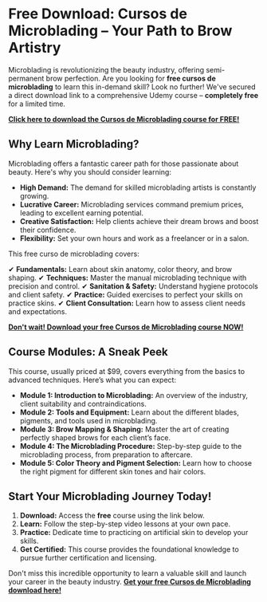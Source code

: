 # Free Download: Cursos de Microblading – Your Path to Brow Artistry

Microblading is revolutionizing the beauty industry, offering semi-permanent brow perfection. Are you looking for **free cursos de microblading** to learn this in-demand skill? Look no further! We've secured a direct download link to a comprehensive Udemy course – **completely free** for a limited time.

[**Click here to download the Cursos de Microblading course for FREE!**](https://udemywork.com/cursos-de-microblading)

## Why Learn Microblading?

Microblading offers a fantastic career path for those passionate about beauty. Here's why you should consider learning:

*   **High Demand:** The demand for skilled microblading artists is constantly growing.
*   **Lucrative Career:** Microblading services command premium prices, leading to excellent earning potential.
*   **Creative Satisfaction:** Help clients achieve their dream brows and boost their confidence.
*   **Flexibility:** Set your own hours and work as a freelancer or in a salon.

This free curso de microblading covers:

✔ **Fundamentals:** Learn about skin anatomy, color theory, and brow shaping.
✔ **Techniques:** Master the manual microblading technique with precision and control.
✔ **Sanitation & Safety:** Understand hygiene protocols and client safety.
✔ **Practice:** Guided exercises to perfect your skills on practice skins.
✔ **Client Consultation:** Learn how to assess client needs and expectations.

[**Don't wait! Download your free Cursos de Microblading course NOW!**](https://udemywork.com/cursos-de-microblading)

## Course Modules: A Sneak Peek

This course, usually priced at \$99, covers everything from the basics to advanced techniques. Here’s what you can expect:

*   **Module 1: Introduction to Microblading:** An overview of the industry, client suitability and contraindications.
*   **Module 2: Tools and Equipment:** Learn about the different blades, pigments, and tools used in microblading.
*   **Module 3: Brow Mapping & Shaping:** Master the art of creating perfectly shaped brows for each client’s face.
*   **Module 4: The Microblading Procedure:** Step-by-step guide to the microblading process, from preparation to aftercare.
*   **Module 5: Color Theory and Pigment Selection:** Learn how to choose the right pigment for different skin tones and hair colors.

## Start Your Microblading Journey Today!

1.  **Download:** Access the **free** course using the link below.
2.  **Learn:** Follow the step-by-step video lessons at your own pace.
3.  **Practice:** Dedicate time to practicing on artificial skin to develop your skills.
4.  **Get Certified:** This course provides the foundational knowledge to pursue further certification and licensing.

Don't miss this incredible opportunity to learn a valuable skill and launch your career in the beauty industry. [**Get your free Cursos de Microblading download here!**](https://udemywork.com/cursos-de-microblading)
